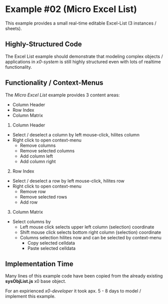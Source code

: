 # Example #02 (Micro Excel List)

This example provides a small real-time editable Excel-List (3 instances / sheets).

## Highly-Structured Code

The Excel List example should demonstrate that modeling complex objects / applications
in *x0-system* is still highly structured even with lots of realtime functionality.

## Functionality / Context-Menus

The *Micro Excel List* example provides 3 content areas:

- Column Header
- Row Index
- Column Matrix

1. Column Header
  - Select / deselect a column by left mouse-click, hilites column
  - Right click to open context-menu
    - Remove columns
    - Remove selected columns
    - Add column left
    - Add column right

2. Row Index
  - Select / deselect a row by left mouse-click, hilites row
  - Right click to open context-menu
    - Remove row
    - Remove selected rows
    - Add row

3. Column Matrix
  - Select columns by
    - Left mouse click selects upper left column (selection) coordinate
    - Shift mouse click selects bottom right column (selection) coordinate
    - Columns selection hilites now and can be selected by context-menu
      - Copy selected celldata
      - Paste selected celldata

## Implementation Time

Many lines of this example code have been copied from the already existing
**sysObjList.js** x0 base object.

For an expirienced *x0-developer* it took apx. 5 - 8 days to model / implement
this example.

